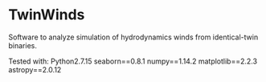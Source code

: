 # TwinWinds
Software to analyze simulation of hydrodynamics winds from identical-twin binaries. 

Tested with:
Python2.7.15
seaborn==0.8.1
numpy==1.14.2
matplotlib==2.2.3
astropy==2.0.12
